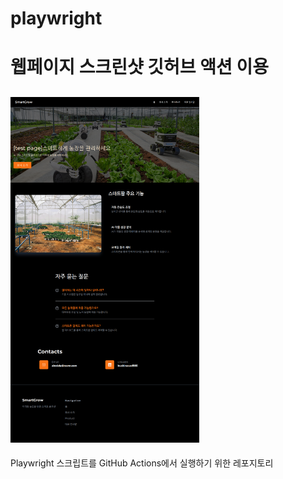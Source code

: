 # playwright
# 웹페이지 스크린샷 깃허브 액션 이용
## <img width = "60%" src= "https://github.com/buskingsue/playwright/blob/main/smart_farm.png">
Playwright 스크립트를 GitHub Actions에서 실행하기 위한 레포지토리
